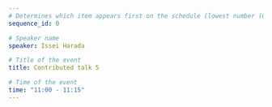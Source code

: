 ```yaml
---
# Determines which item appears first on the schedule (lowest number (0) appears first)
sequence_id: 0

# Speaker name
speaker: Issei Harada

# Title of the event
title: Contributed talk 5

# Time of the event
time: "11:00 - 11:15"
---
```

